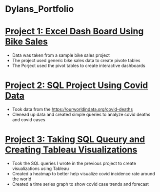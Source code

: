 # Dylans_Portfolio

# [Project 1: Excel Dash Board Using Bike Sales](https://github.com/dchen2000/Dylans_Portfolio/blob/main/Excel%20Project%20Dataset.xlsx)
* Data was taken from a sample bike sales project 
* The project used generic bike sales data to create pivote tables
* The Porject used the pivot tables to create interactive dashboards

# [Project 2: SQL Project Using Covid Data](https://github.com/dchen2000/Dylans_Portfolio/blob/main/Covid%20Porfolio.sql)
* Took data from the https://ourworldindata.org/covid-deaths
* Clenead up data and created simple queries to analyze covid deaths and covid cases

# [Project 3: Taking SQL Queury and Creating Tableau Visualizations](https://public.tableau.com/app/profile/dylan8279/viz/CovidDashboard_16923203905120/Dashboard1?publish=yes)
* Took the SQL queries I wrote in the previous project to create visualizations using Tableau
* Created a heatmap to better help visualize covid incidence rate around the world
* Created a time series graph to show covid case trends and forecast







